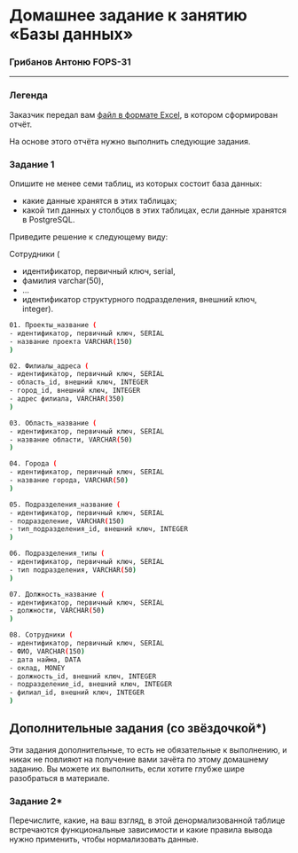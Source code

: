 # Домашнее задание к занятию «Базы данных»
### Грибанов Антоню FOPS-31

---
### Легенда

Заказчик передал вам [файл в формате Excel](https://github.com/netology-code/sdb-homeworks/blob/main/resources/hw-12-1.xlsx), в котором сформирован отчёт. 

На основе этого отчёта нужно выполнить следующие задания.

### Задание 1

Опишите не менее семи таблиц, из которых состоит база данных:

- какие данные хранятся в этих таблицах;
- какой тип данных у столбцов в этих таблицах, если данные хранятся в PostgreSQL.

Приведите решение к следующему виду:

Сотрудники (

- идентификатор, первичный ключ, serial,
- фамилия varchar(50),
- ...
- идентификатор структурного подразделения, внешний ключ, integer).

```bash
01. Проекты_название (
- идентификатор, первичный ключ, SERIAL
- название проекта VARCHAR(150)
)

02. Филиалы_адреса (
- идентификатор, первичный ключ, SERIAL
- область_id, внешний ключ, INTEGER
- город_id, внешний ключ, INTEGER
- адрес филиала, VARCHAR(350)
)

03. Область_название (
- идентификатор, первичный ключ, SERIAL
- название области, VARCHAR(50)
)

04. Города (
- идентификатор, первичный ключ, SERIAL
- название города, VARCHAR(50)
)

05. Подразделения_название (
- идентификатор, первичный ключ, SERIAL
- подразделение, VARCHAR(150)
- тип_подразделения_id, внешний ключ, INTEGER
)

06. Подразделения_типы (
- идентификатор, первичный ключ, SERIAL
- тип подразделения, VARCHAR(50)
)

07. Должность_название (
- идентификатор, первичный ключ, SERIAL
- должности, VARCHAR(50)
)

08. Сотрудники (
- идентификатор, первичный ключ, SERIAL
- ФИО, VARCHAR(150)
- дата найма, DATA
- оклад, MONEY
- должность_id, внешний ключ, INTEGER
- подразделение_id, внешний ключ, INTEGER
- филиал_id, внешний ключ, INTEGER
)

```


## Дополнительные задания (со звёздочкой*)
Эти задания дополнительные, то есть не обязательные к выполнению, и никак не повлияют на получение вами зачёта по этому домашнему заданию. Вы можете их выполнить, если хотите глубже шире разобраться в материале.


### Задание 2*

Перечислите, какие, на ваш взгляд, в этой денормализованной таблице встречаются функциональные зависимости и какие правила вывода нужно применить, чтобы нормализовать данные.
